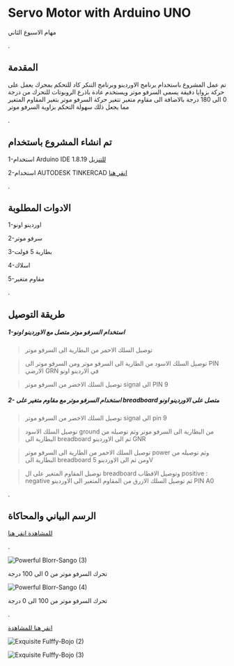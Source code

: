 # Servo Motor with Arduino UNO

مهام الاسبوع الثاني



.


## المقدمة

تم عمل المشروع باستخدام برنامج الاوردينو وبرنامج التنكر كاد للتحكم بمحرك يعمل على حركة بزوايا دقيقة يسمى السرفو موتر ويستخدم عادة باذرع الروبوتات للتحرك من درجة 0 الى 180 درجة بالاضافة الى مقاوم متغير تتغير حركة السرفو موتر بتغير المقاوم المتغير مما يجعل ذلك سهولة التحكم بزاوية السرفو موتر  


.












## تم انشاء المشروع باستخدام


1-استخدام Arduino IDE 1.8.19 [للتنزيل](https://www.arduino.cc/en/software)



2-استخدام AUTODESK TINKERCAD [انقر هنا](https://www.tinkercad.com/)



.





## الادوات المطلوبة

1-اوردينو اونو

2-سرفو موتر

3-بطارية 5 فولت

4-اسلاك

5-مقاوم متغير









.




## طريقة التوصيل

##### 1-استخدام السرفو موتر متصل مع الاوردينو اونو  


> توصيل السلك الاحمر من البطارية الى السرفو موتر 

> توصيل السلك الاسود من الطارية الى السرفو موتر ومن السرفو موتر الى PIN الارضي GRN في الاردينو اونو

> توصيل السلك الاخضر من السرفو موتر signal الى PIN 9




##### 2- استخدام السرفو موتر مع مقاوم متغير على breadboard متصل على الاوردينو اونو



> توصيل السلك الاخضر من السرفو موتر  signal الى pin 9 

> توصيل السلك الاسود ground من البطارية الى السرفو موتر وثم توصيله من البطارية الى breadboard ثم الى الاوردينو GNR 

> توصيل السلك الاحمر من الطارية الى السرفو موتر power وثم توصيله من البطارية الى breadboard ومن ثم الى الاوردينو 5V

> توصيل المقاوم المتغير على ال breadboard وتوصيل الاقطاب positive : negative ثم توصيل السلك الازرق من المقاوم المتغير الى الاوردينو PIN A0  

.






## الرسم البياني والمحاكاة



 [للمشاهدة انقر هنا](https://www.tinkercad.com/things/kn2olnurWz0-powerful-blorr-sango/editel)





.



![Powerful Blorr-Sango (3)](https://user-images.githubusercontent.com/109243989/179120601-ea58e642-6070-4107-af1e-417b5e145e55.png)

تحرك السرفو موتر من 0 الى 100 درجة 







![Powerful Blorr-Sango (4)](https://user-images.githubusercontent.com/109243989/179120731-16ad697c-a20f-4f6a-8fe0-e2bd42842e7e.png)

تحرك السرفو موتر من 100 الى 0 درجة



.





 [انقر هنا للمشاهدة](https://www.tinkercad.com/things/j3NHTseED0d-exquisite-fulffy-bojo/editel)









![Exquisite Fulffy-Bojo (2)](https://user-images.githubusercontent.com/109243989/179135920-b5f51e0a-0d67-4187-9986-c6a84dbe8aab.png)











![Exquisite Fulffy-Bojo (3)](https://user-images.githubusercontent.com/109243989/179136028-f95ea52c-69ce-4022-b8c3-c10472559571.png)









